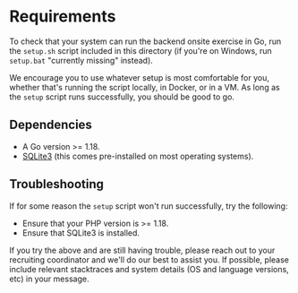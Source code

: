 # Requirements

To check that your system can run the backend onsite exercise in Go, run the `setup.sh` script included in this directory (if you're on Windows, run `setup.bat` "currently missing" instead).

We encourage you to use whatever setup is most comfortable for you, whether that's running the script locally, in Docker, or in a VM. As long as the `setup` script runs successfully, you should be good to go.

## Dependencies

* A Go version >= 1.18.
* [SQLite3](https://www.sqlite.org/index.html) (this comes pre-installed on most operating systems).

## Troubleshooting

If for some reason the `setup` script won't run successfully, try the following:

- Ensure that your PHP version is >= 1.18.
- Ensure that SQLite3 is installed.

If you try the above and are still having trouble, please reach out to your recruiting coordinator and we'll do our best to assist you. If possible, please include relevant stacktraces and system details (OS and language versions, etc) in your message.